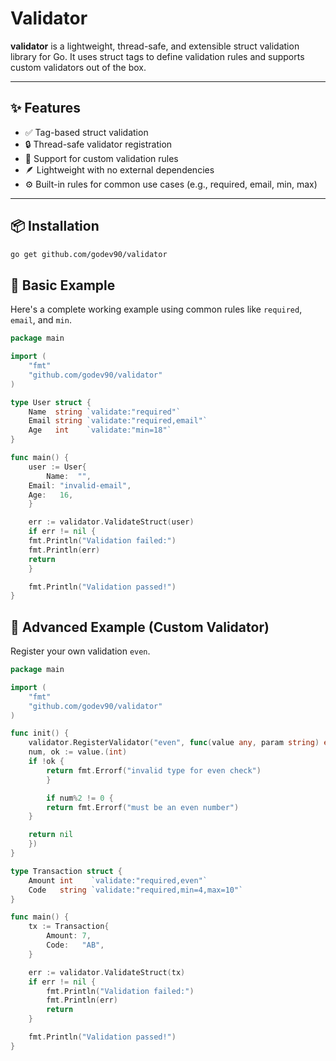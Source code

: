 # Validator

**validator** is a lightweight, thread-safe, and extensible struct validation library for Go. It uses struct tags to define validation rules and supports custom validators out of the box.

---

## ✨ Features

- ✅ Tag-based struct validation
- 🔒 Thread-safe validator registration
- 🧩 Support for custom validation rules
- 🪶 Lightweight with no external dependencies
- ⚙️ Built-in rules for common use cases (e.g., required, email, min, max)

---

## 📦 Installation

```bash
go get github.com/godev90/validator
```

##  📘 Basic Example

Here's a complete working example using common rules like `required`, `email`, and `min`.

```go
package main

import (
    "fmt"
    "github.com/godev90/validator"
)

type User struct {
    Name  string `validate:"required"`
    Email string `validate:"required,email"`
    Age   int    `validate:"min=18"`
}

func main() {
    user := User{
        Name:  "",
	Email: "invalid-email",
	Age:   16,
    }

    err := validator.ValidateStruct(user)
    if err != nil {
	fmt.Println("Validation failed:")
	fmt.Println(err)
	return
    }

    fmt.Println("Validation passed!")
}
```

## 🔧 Advanced Example (Custom Validator)

Register your own validation `even`.

```go
package main

import (
    "fmt"
    "github.com/godev90/validator"
)

func init() {
    validator.RegisterValidator("even", func(value any, param string) error {
	num, ok := value.(int)
	if !ok {
	    return fmt.Errorf("invalid type for even check")
        }

        if num%2 != 0 {
	    return fmt.Errorf("must be an even number")
	}

	return nil
    })
}

type Transaction struct {
    Amount int    `validate:"required,even"`
    Code   string `validate:"required,min=4,max=10"`
}

func main() {
    tx := Transaction{
        Amount: 7,
        Code:   "AB",
    }

    err := validator.ValidateStruct(tx)
    if err != nil {
        fmt.Println("Validation failed:")
        fmt.Println(err)
        return
    }

    fmt.Println("Validation passed!")
}
```
